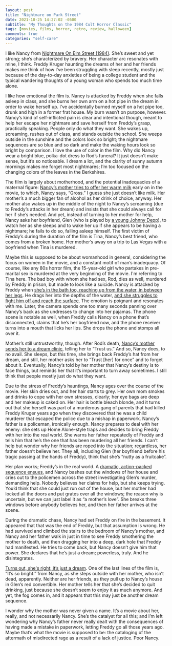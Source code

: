 ```yaml
---
layout: post
title: "Nightmare on Park Street"
date: 2021-10-25 14:27:02 -0500
subtitle: "My Thoughts on the 1984 Cult Horror Classic"
tags: [movies, films, horror, retro, review, halloween]
comments: true
categories: "self-care"
---
```

I like Nancy from <a href="https://www.imdb.com/title/tt0087800/" target="_blank">Nightmare On Elm Street (1984)</a>. She’s sweet and yet strong; she’s characterized by bravery. Her character arc resonates with mine, I think. Freddy Kruger haunting the dreams of her and her friends makes me think of how I’ve been struggling with sleep recently, mostly just because of the day-to-day anxieties of being a college student and the typical wandering thoughts of a young woman who spends too much time alone.
<!-- more -->

I like how emotional the film is. Nancy is attacked by Freddy when she falls asleep in class, and she burns her own arm on a hot pipe in the dream in order to wake herself up. I’ve accidentally burned myself on a hot pipe too, drunk and high in a former frat house. My burn wasn’t on purpose, however. Nancy’s kind of self-inflicted pain is clear and intentional though, meant to help her escape her nightmare and save herself from Freddy’s grasp, practically speaking. People only do what they want. She wakes up, screaming, rushes out of class, and stands outside the school. She weeps outside in the sunshine and the colors look so bright; the nightmare sequences are so blue and so dark and make the waking hours look so bright by comparison. I love the use of color in the film. Why did Nancy wear a bright blue, polka-dot dress to Rod’s funeral? It just doesn’t make sense, but it’s so noticeable. I dream a lot, and the clarity of sunny autumn mornings makes me forget most nightmares; I’m too focused on the changing colors of the leaves in the Berkshires.

The film is largely about motherhood, and the potential inadequacies of a maternal figure: <a href="https://youtu.be/aGJffa_6lu0?t=47" target="_blank">Nancy’s mother tries to offer her warm milk</a> early on in the movie, to which, Nancy says, “Gross.” I guess she just doesn’t like milk. Her mother’s a much bigger fan of alcohol as her drink of choice, anyway. Her mother also wakes up in the middle of the night to Nancy’s screaming (due to Freddy’s attacks in her dream) and insists that she could always call for her if she’s needed. And yet, instead of turning to her mother for help, Nancy asks her boyfriend, Glen (who is played by <a href="https://youtu.be/bH-JQkwt9j0" target="_blank">a young Johnny Depp</a>), to watch her as she sleeps and to wake her up if she appears to be having a nightmare; he fails to do so, falling asleep himself. The first victim of Freddy’s during the duration of the film is Tina, Nancy’s best friend, who comes from a broken home. Her mother’s away on a trip to Las Vegas with a boyfriend when Tina is murdered.

Maybe this is supposed to be about womanhood in general, considering the focus on women in the movie, and a constant motif of man’s inadequacy. Of course, like any 80s horror film, the 15-year-old girl who partakes in pre-marital sex is murdered at the very beginning of the movie. I'm referring to Tina here. The bad boy with whom she had sex, Rod, dies as well, murdered by Freddy in prison, but made to look like a suicide. Nancy is attacked by Freddy when <a href="https://youtu.be/aGJffa_6lu0?t=30" target="_blank">she’s in the bath too, reaching up from the water, in between her legs</a>. He drags her into the depths of the water, <a href="https://youtu.be/aGJffa_6lu0?t=81" target="_blank">and she struggles to fight him off and reach the surface</a>. The emotion is poignant and resonates with me. Later, the camera spends one too many seconds panning over Nancy’s back as she undresses to change into her pajamas. The phone scene is notable as well, when Freddy calls Nancy on a phone that’s disconnected, claims that he’s her boyfriend now, and the phone receiver turns into a mouth that licks her lips. She drops the phone and stomps all over it.

Mother’s still untrustworthy, though. After Rod’s death, <a href="https://www.youtube.com/watch?v=2Q1DSA1Iy4g" target="_blank">Nancy’s mother sends her to a dream clinic</a>, telling her to “Trust us.” And so, Nancy does, to no avail. She sleeps, but this time, she brings back Freddy’s hat from her dream, and still, her mother asks her to “Trust [her] for once” and to forget about it. Eventually, Nancy’s told by her mother that Nancy’s destiny is to face things, but reminds her that it’s important to turn away sometimes. I still think that people mostly just do what they want.

Due to the stress of Freddy’s hauntings, Nancy ages over the course of the movie. Her skin dries out, and her hair starts to grey. Her own mom smokes and drinks to cope with her own stresses, clearly; her eye bags are deep and her makeup is caked on. Her hair is bottle bleach blonde, and it turns out that she herself was part of a murderous gang of parents that had killed Freddy Kruger years ago when they discovered that he was a child murderer that escaped the police due to a mishap in paperwork. Nancy’s father is a policeman, ironically enough.
Nancy prepares to deal with her enemy: she sets up Home Alone-style traps and decides to bring Freddy with her into the real world. She warns her father repeatedly of Freddy and tells him that he’s the one that has been murdering all her friends. I can’t help but wonder why her friends are roped into the situation; regardless, her father doesn’t believe her. They all, including Glen (her boyfriend before his tragic passing at the hands of Freddy), think that she’s “nutty as a fruitcake”.

Her plan works; Freddy’s in the real world. A <a href="https://www.youtube.com/watch?v=Ik9zwQnjoyw" target="_blank">dramatic, action-packed sequence ensues</a>, and Nancy bashes out the windows of her house and cries out to the policemen across the street investigating Glen’s murder, demanding help. Nobody believes her claims for help, but she keeps trying. You’d think that she could just run out of the house, but her mother had locked all the doors and put grates over all the windows; the reason why is uncertain, but we can just label it as “a mother’s love”. She breaks three windows before anybody believes her, and then her father arrives at the scene.

During the dramatic chase, Nancy had set Freddy on fire in the basement. It appeared that that was the end of Freddy, but that assumption is wrong. He had survived and climbed the stairs to the bedroom of Nancy’s mother, and Nancy and her father walk in just in time to see Freddy smothering the mother to death, and then dragging her into a deep, dark hole that Freddy had manifested. He tries to come back, but Nancy doesn’t give him that power. She declares that he’s just a dream; powerless, truly. And he disintegrates.

<a href="https://www.youtube.com/watch?v=S4AhTjaaDJE" target="_blank">Turns out, she's right; it’s just a dream</a>. One of the last lines of the film is, “It’s so bright.” from Nancy, as she steps outside with her mother, who isn’t dead, apparently. Neither are her friends, as they pull up to Nancy’s house in Glen’s red convertible. Her mother tells her that she’s decided to quit drinking, just because she doesn’t seem to enjoy it as much anymore. And yet, the fog comes in, and it appears that this may just be another dream sequence.

I wonder why the mother was never given a name. It’s a movie about her, really, and not necessarily Nancy. She’s the catalyst for all this; and I’m left wondering why Nancy’s father never really dealt with the consequences of having made a mistake in paperwork, letting Freddy go all those years ago. Maybe that’s what the movie is supposed to be: the cataloging of the aftermath of misdirected rage as a result of a lack of justice. Poor Nancy.
